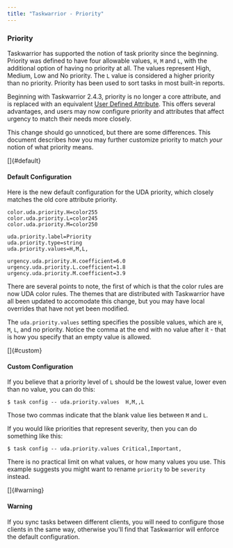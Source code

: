```yaml
---
title: "Taskwarrior - Priority"
---
```


### Priority

Taskwarrior has supported the notion of task priority since the beginning.
Priority was defined to have four allowable values, `H`, `M` and `L`, with the
additional option of having no priority at all. The values represent High,
Medium, Low and No priority. The `L` value is considered a higher priority than
no priority. Priority has been used to sort tasks in most built-in reports.

Beginning with Taskwarrior 2.4.3, priority is no longer a core attribute, and is
replaced with an equivalent [User Defined Attribute](/docs/udas.html). This
offers several advantages, and users may now configure priority and attributes
that affect urgency to match their needs more closely.

This change should go unnoticed, but there are some differences. This document
describes how you may further customize priority to match *your* notion of what
priority means.

[]{#default}

#### Default Configuration

Here is the new default configuration for the UDA priority, which closely
matches the old core attribute priority.

    color.uda.priority.H=color255
    color.uda.priority.L=color245
    color.uda.priority.M=color250

    uda.priority.label=Priority
    uda.priority.type=string
    uda.priority.values=H,M,L,

    urgency.uda.priority.H.coefficient=6.0
    urgency.uda.priority.L.coefficient=1.8
    urgency.uda.priority.M.coefficient=3.9

There are several points to note, the first of which is that the color rules are
now UDA color rules. The themes that are distributed with Taskwarrior have all
been updated to accomodate this change, but you may have local overrides that
have not yet been modified.

The `uda.priority.values` setting specifies the possible values, which are `H`,
`M`, `L`, and no priority. Notice the comma at the end with no value after it -
that is how you specify that an empty value is allowed.

[]{#custom}

#### Custom Configuration

If you believe that a priority level of `L` should be the lowest value, lower
even than no value, you can do this:

    $ task config -- uda.priority.values  H,M,,L

Those two commas indicate that the blank value lies between `M` and `L`.

If you would like priorities that represent severity, then you can do something
like this:

    $ task config -- uda.priority.values Critical,Important,

There is no practical limit on what values, or how many values you use. This
example suggests you might want to rename `priority` to be `severity` instead.

[]{#warning}

#### Warning

If you sync tasks between different clients, you will need to configure those
clients in the same way, otherwise you\'ll find that Taskwarrior will enforce
the default configuration.
